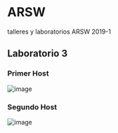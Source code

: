 # ARSW
talleres y laboratorios ARSW 2019-1


## Laboratorio 3


### Primer Host

![image](https://user-images.githubusercontent.com/42522754/52184746-2b5cb200-27e5-11e9-8192-b2d0da79bc3c.png)

### Segundo Host

![image](https://user-images.githubusercontent.com/42522754/52184762-71b21100-27e5-11e9-82e9-aac145f0a8d6.png)
